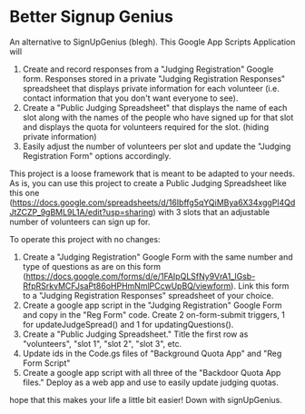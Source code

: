# Better Signup Genius
 
An alternative to SignUpGenius (blegh). This Google App Scripts Application will 
1. Create and record responses from a "Judging Registration" Google form. Responses stored in a private "Judging Registration Responses" spreadsheet that displays private information for each volunteer (i.e. contact information that you don't want everyone to see).  
2. Create a  "Public Judging Spreadsheet" that displays the name of each slot along with the names of the people who have signed up for that slot and displays the quota for volunteers required for the slot. (hiding private information)
3. Easily adjust the number of volunteers per slot and update the "Judging Registration Form" options accordingly.
    
This project is a loose framework that is meant to be adapted to your needs. 
As is, you can use this project to create a Public Judging Spreadsheet like this one (https://docs.google.com/spreadsheets/d/16Ibffg5qYQiMBya6X34xggPl4QdJtZCZP_9gBML9L1A/edit?usp=sharing) with 3 slots that an adjustable number of volunteers can sign up for.

To operate this project with no changes:
1. Create a "Judging Registration" Google Form with the same number and type of questions as are on this form (https://docs.google.com/forms/d/e/1FAIpQLSfNy9VrA1_lGsb-RfpRSrkvMCFJsaPt86oHPHmNmlPCcwUpBQ/viewform). Link this form to a "Judging Registration Responses" spreadsheet of your choice.
2. Create a google app script in the "Judging Registration" Google Form and copy in the "Reg Form" code. Create 2 on-form-submit triggers, 1 for updateJudgeSpread() and 1 for updatingQuestions().
3. Create a "Public Judging Spreadsheet." Title the first row as "volunteers", "slot 1", "slot 2", "slot 3", etc.
4. Update ids in the Code.gs files of "Background Quota App" and "Reg Form Script"
5. Create a google app script with all three of the "Backdoor Quota App files." Deploy as a web app and use to easily update judging quotas.
    
    
 hope that this makes your life a little bit easier! Down with signUpGenius.
